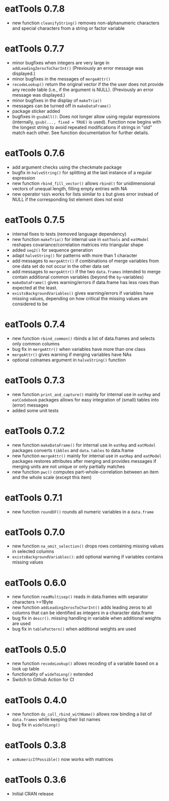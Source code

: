 # eatTools 0.7.8

* new function `cleanifyString()` removes non-alphanumeric characters and special characters from a string or factor variable

# eatTools 0.7.7

* minor bugfixes when integers are very large in `addLeadingZerosToCharInt()` (Previously an error message was displayed.)
* minor bugfixes in the messages of `mergeAttr()`
* `recodeLookup()` return the original vector if the the user does not provide any recode table (i.e., if the argument is NULL). (Previously an error message was displayed.)
* minor bugfixes in the display of `makeTria()`
* messages can be turned off in `makeDataFrame()`
* package sticker added
* bugfixes in `gsubAll()`: Does not longer allow using regular expressions (internally, `gsub(..., fixed = TRUE)` is used). Function now begins with the longest string to avoid repeated modifications if strings in "old" match each other. See function documentation for further details.

# eatTools 0.7.6

* add argument checks using the checkmate package
* bugfix in `halveString()` for splitting at the last instance of a regular expression
* new function `rbind_fill_vector()` allows `rbind()` for unidimensional vectors of unequal length, filling empty entries with NA
* new operator `%$$%` works for lists similar to `$` but gives error instead of NULL if the corresponding list element does not exist

# eatTools 0.7.5

* internal fixes to tests (removed language dependency)
* new function `makeTria()` for internal use in `eatTools` and `eatModel` reshapes covariance/correlation matrices into triangular shape
* added `seq2()` for sequence generation
* adapt `halveString()` for patterns with more than 1 character
* add messages to `mergeAttr()` if combinations of merge variables from one data set do not occur in the other data set
* add messages to `mergeAttr()` if the two `data.frames` intended to merge contain additional common variables (beyond the `by`-variables)
* `makeDataFrame()` gives warning/errors if data.frame has less rows than expected at the least.
* `existsBackgroundVariables()` gives warning/errors if variables have missing values, depending on how critical the missing values are considered to be

# eatTools 0.7.4

* new function `rbind_common()` rbinds a list of data.frames and selects only common columns
* bug fix in `mergeAttr()` when variables have more than one class
* `mergeAttr()` gives warning if merging variables have NAs
* optional colnames argument in `halveString()` function 

# eatTools 0.7.3

* new function `print_and_capture()` mainly for internal use in `eatRep` and `eatCodebook` packages allows for easy integration of (small) tables into (error) messages
* added some unit tests

# eatTools 0.7.2

* new function `makeDataFrame()` for internal use in `eatRep` and `eatModel` packages converts `tibbles` and `data.tables` to data.frame
* new function `mergeAttr()` mainly for internal use in `eatRep` and `eatModel` packages restores attributes after merging and provides messages if merging units are not unique or only partially matches
* new function `pwc()` computes part-whole-correlation between an item and the whole scale (except this item)

# eatTools 0.7.1

* new function `roundDF()` rounds all numeric variables in a `data.frame`

# eatTools 0.7.0

* new function `na_omit_selection()` drops rows containing missing values in selected columns
* `existsBackgroundVariables()`: add optional warning if variables contains missing values

# eatTools 0.6.0

* new function `readMultisep()` reads in data.frames with separator characters >=1Byte
* new function `addLeadingZerosToCharInt()` adds leading zeros to all columns that can be identified as integers in a character data.frame
* bug fix in `descr()`. missing handling in variable when additional weights are used  
* bug fix in `tablePattern()` when additional weights are used

# eatTools 0.5.0

* new function `recodeLookup()` allows recoding of a variable based on a look up table
* functionality of `wideToLong()` extended
* Switch to Github Action for CI

# eatTools 0.4.0

* new function `do_call_rbind_withName()` allows row binding a list of `data.frames` while keeping their list names 
* bug fix in `wideToLong()`

# eatTools 0.3.8

* `asNumericIfPossible()` now works with matrices

# eatTools 0.3.6

* Initial CRAN release
